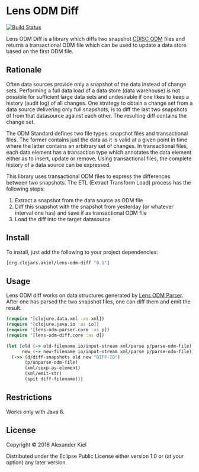 # Lens ODM Diff

[![Build Status](https://travis-ci.org/alexanderkiel/lens-odm-diff.svg?branch=master)](https://travis-ci.org/alexanderkiel/lens-odm-diff)

Lens ODM Diff is a library which diffs two snapshot [CDISC ODM][1] files and returns a transactional ODM file which can be used to update a data store based on the first ODM file.

## Rationale

Often data sources provide only a snapshot of the data instead of change sets. Performing a full data load of a data store (data warehouse) is not possible for sufficient large data sets and undesirable if one likes to keep a history (audit log) of all changes. One strategy to obtain a change set from a data source delivering only full snapshots, is to diff the last two snapshots of from that datasource against each other. The resulting diff contains the change set.

The ODM Standard defines two file types: snapshot files and transactional files. The former contains just the data as it is valid at a given point in time where the latter contains an arbitrary set of changes. In transactional files, each data element has a transaction type which annotates the data element either as to insert, update or remove. Using transactional files, the complete history of a data source can be expressed.

This library uses transactional ODM files to express the differences between two snapshots. The ETL (Extract Transform Load) process has the following steps:

1. Extract a snapshot from the data source as ODM file
2. Diff this snapshot with the snapshot from yesterday (or whatever interval one has) and save if as transactional ODM file
3. Load the diff into the target datasource

## Install

To install, just add the following to your project dependencies:

```clojure
[org.clojars.akiel/lens-odm-diff "0.1"]
```

## Usage

Lens ODM diff works on data structures generated by [Lens ODM Parser][2]. After one has parsed the two snapshot files, one can diff them and emit the result.

```clojure
(require '[clojure.data.xml :as xml])
(require '[clojure.java.io :as io])
(require '[lens-odm-parser.core :as p])
(require '[lens-odm-diff.core :as d])

(let [old (-> old-filename io/input-stream xml/parse p/parse-odm-file)
      new (-> new-filename io/input-stream xml/parse p/parse-odm-file)]
  (->> (d/diff-snapshots old new "DIFF-ID")
       (p/unparse-odm-file)
       (xml/sexp-as-element)
       (xml/emit-str)
       (spit diff-filename)))
```

## Restrictions

Works only with Java 8.

## License

Copyright © 2016 Alexander Kiel

Distributed under the Eclipse Public License either version 1.0 or (at
your option) any later version.

[1]: <http://www.cdisc.org/odm>
[2]: <https://github.com/alexanderkiel/lens-odm-parser>
